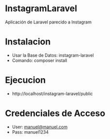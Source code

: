 # InstagramLaravel
Aplicación de Laravel parecido a Instagram

# Instalacion
- Usar la Base de Datos: instagram-laravel
- Comando: composer install

# Ejecucion
- http://localhost/instagram-laravel/public

# Credenciales de Acceso
- User: manuel@manuel.com
- Pass: manuel1234
